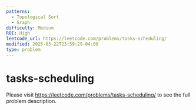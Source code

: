 ```yaml
---
patterns:
  - Topological Sort
  - Graph
difficulty: Medium
ROI: High
leetcode_url: https://leetcode.com/problems/tasks-scheduling/
modified: 2025-03-22T23:59:29-04:00
type: problem
---
```


# tasks-scheduling

Please visit https://leetcode.com/problems/tasks-scheduling/ to see the full problem description.
